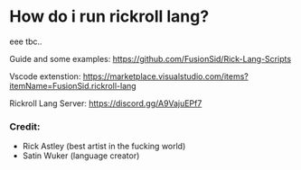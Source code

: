 # How do i run rickroll lang?

eee tbc..

Guide and some examples: https://github.com/FusionSid/Rick-Lang-Scripts

Vscode extenstion:
https://marketplace.visualstudio.com/items?itemName=FusionSid.rickroll-lang

Rickroll Lang Server: https://discord.gg/A9VajuEPf7

### Credit:  
* Rick Astley (best artist in the fucking world)
* Satin Wuker (language creator)